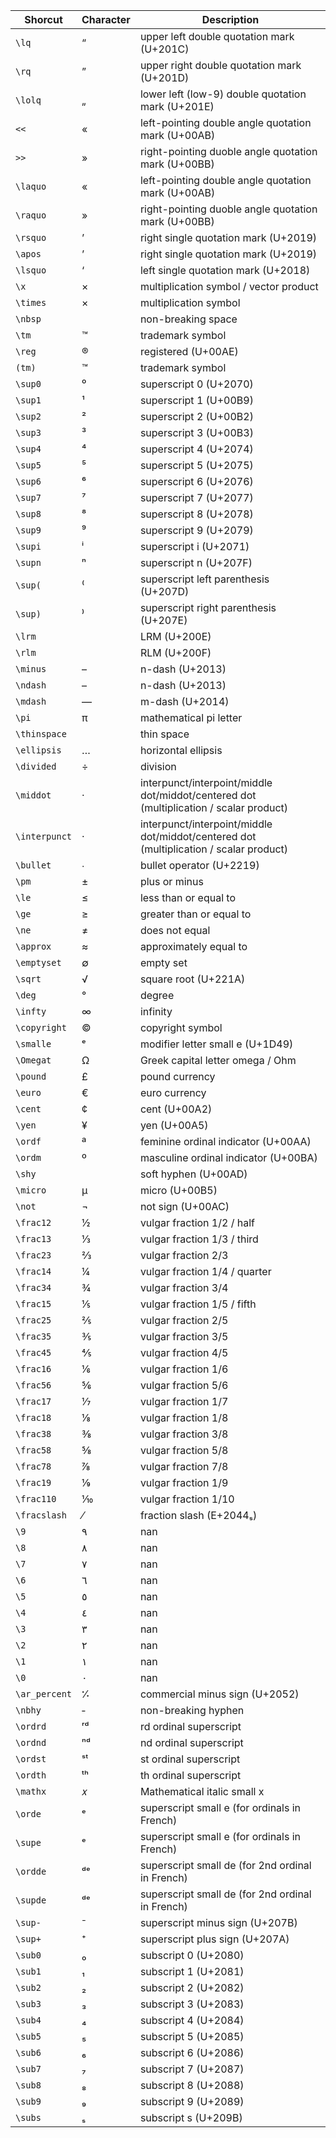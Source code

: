 | Shorcut | Character | Description |
|-----|-----|-----|
| `\lq` | “ | upper left double quotation mark (U+201C) |
| `\rq` | ” | upper right double quotation mark (U+201D) |
| `\lolq` | „ | lower left (low-9) double quotation mark (U+201E) |
| `<< ` | « | left-pointing double angle quotation mark (U+00AB) |
| `>> ` | » | right-pointing duoble angle quotation mark (U+00BB) |
| `\laquo ` | « | left-pointing double angle quotation mark (U+00AB) |
| `\raquo ` | » | right-pointing duoble angle quotation mark (U+00BB) |
| `\rsquo` | ’ | right single quotation mark (U+2019) |
| `\apos` | ’ | right single quotation mark (U+2019) |
| `\lsquo` | ‘ | left single quotation mark (U+2018) |
| `\x` | × | multiplication symbol / vector product |
| `\times` | × | multiplication symbol |
| `\nbsp` |   | non-breaking space  |
| `\tm` | ™ | trademark symbol |
| `\reg` | ® | registered (U+00AE) |
| `(tm)` | ™ | trademark symbol |
| `\sup0` | ⁰ | superscript 0 (U+2070) |
| `\sup1` | ¹ | superscript 1 (U+00B9) |
| `\sup2` | ² | superscript 2 (U+00B2) |
| `\sup3` | ³ | superscript 3 (U+00B3) |
| `\sup4` | ⁴ | superscript 4 (U+2074) |
| `\sup5` | ⁵ | superscript 5 (U+2075) |
| `\sup6` | ⁶ | superscript 6 (U+2076) |
| `\sup7` | ⁷ | superscript 7 (U+2077) |
| `\sup8` | ⁸ | superscript 8 (U+2078) |
| `\sup9` | ⁹ | superscript 9 (U+2079) |
| `\supi` | ⁱ | superscript i (U+2071) |
| `\supn` | ⁿ | superscript n (U+207F) |
| `\sup(` | ⁽ | superscript left parenthesis (U+207D) |
| `\sup)` | ⁾ | superscript right parenthesis (U+207E) |
| `\lrm` | ‎ | LRM (U+200E) |
| `\rlm` | ‏ | RLM (U+200F) |
| `\minus` | – | n-dash (U+2013) |
| `\ndash` | – | n-dash (U+2013) |
| `\mdash` | — | m-dash (U+2014) |
| `\pi` | π | mathematical pi letter |
| `\thinspace` |   | thin space |
| `\ellipsis` | … | horizontal ellipsis |
| `\divided` | ÷ | division |
| `\middot` | · |  interpunct/interpoint/middle dot/middot/centered dot (multiplication / scalar product) |
| `\interpunct` | · |  interpunct/interpoint/middle dot/middot/centered dot (multiplication / scalar product) |
| `\bullet` | ∙ | bullet operator (U+2219) |
| `\pm` | ± | plus or minus |
| `\le` | ≤ | less than or equal to |
| `\ge` | ≥ | greater than or equal to |
| `\ne` | ≠ | does not equal |
| `\approx` | ≈ |  approximately equal to |
| `\emptyset` | ∅ | empty set |
| `\sqrt` | √ | square root (U+221A) |
| `\deg` | ° | degree |
| `\infty` | ∞ | infinity |
| `\copyright` | © | copyright symbol |
| `\smalle` | ᵉ | modifier letter small e (U+1D49) |
| `\Omegat` | Ω | Greek capital letter omega / Ohm  |
| `\pound` | £ | pound currency |
| `\euro` | € | euro currency |
| `\cent` | ¢ | cent (U+00A2) |
| `\yen` | ¥ | yen (U+00A5) |
| `\ordf` | ª | feminine ordinal indicator (U+00AA) |
| `\ordm` | º | masculine ordinal indicator (U+00BA) |
| `\shy` | ­ | soft hyphen (U+00AD) |
| `\micro` | µ | micro (U+00B5) |
| `\not` | ¬ | not sign (U+00AC) |
| `\frac12` | ½  | vulgar fraction 1/2 / half |
| `\frac13` | ⅓  | vulgar fraction 1/3 / third |
| `\frac23` | ⅔ | vulgar fraction 2/3  |
| `\frac14` | ¼ | vulgar fraction 1/4 / quarter |
| `\frac34` | ¾ | vulgar fraction 3/4 |
| `\frac15` | ⅕ | vulgar fraction 1/5 / fifth |
| `\frac25` | ⅖ | vulgar fraction 2/5 |
| `\frac35` | ⅗ | vulgar fraction 3/5 |
| `\frac45` | ⅘ | vulgar fraction 4/5 |
| `\frac16` | ⅙ | vulgar fraction 1/6 |
| `\frac56` | ⅚ | vulgar fraction 5/6 |
| `\frac17` | ⅐ | vulgar fraction 1/7 |
| `\frac18` | ⅛ | vulgar fraction 1/8 |
| `\frac38` | ⅜ | vulgar fraction 3/8 |
| `\frac58` | ⅝ | vulgar fraction 5/8 |
| `\frac78` | ⅞ | vulgar fraction 7/8 |
| `\frac19` | ⅑ | vulgar fraction 1/9 |
| `\frac110` | ⅒ | vulgar fraction 1/10 |
| `\fracslash` | ⁄ | fraction slash (E+2044ₛ) |
| `\9` | ٩ | nan |
| `\8` | ٨ | nan |
| `\7` | ٧ | nan |
| `\6` | ٦ | nan |
| `\5` | ٥ | nan |
| `\4` | ٤ | nan |
| `\3` | ٣ | nan |
| `\2` | ٢ | nan |
| `\1` | ١ | nan |
| `\0` | ٠ | nan |
| `\ar_percent` | ⁒ | commercial minus sign (U+2052)  |
| `\nbhy` | ‑ | non-breaking hyphen |
| `\ordrd` | ʳᵈ | rd ordinal superscript |
| `\ordnd` | ⁿᵈ | nd ordinal superscript |
| `\ordst` | ˢᵗ | st ordinal superscript |
| `\ordth` | ᵗʰ | th ordinal superscript |
| `\mathx` | 𝑥 | Mathematical italic small x |
| `\orde` | ᵉ | superscript small e (for ordinals in French) |
| `\supe` | ᵉ | superscript small e (for ordinals in French) |
| `\ordde` | ᵈᵉ | superscript small de (for 2nd ordinal in French) |
| `\supde` | ᵈᵉ | superscript small de (for 2nd ordinal in French) |
| `\sup-` | ⁻ | superscript minus sign (U+207B) |
| `\sup+` | ⁺ | superscript plus sign (U+207A) |
| `\sub0` | ₀ | subscript 0 (U+2080) |
| `\sub1` | ₁ | subscript 1 (U+2081) |
| `\sub2` | ₂ | subscript 2 (U+2082) |
| `\sub3` | ₃ | subscript 3 (U+2083) |
| `\sub4` | ₄ | subscript 4 (U+2084) |
| `\sub5` | ₅ | subscript 5 (U+2085) |
| `\sub6` | ₆ | subscript 6 (U+2086) |
| `\sub7` | ₇ | subscript 7 (U+2087) |
| `\sub8` | ₈ | subscript 8 (U+2088) |
| `\sub9` | ₉ | subscript 9 (U+2089) |
| `\subs` | ₛ | subscript s (U+209B) |
